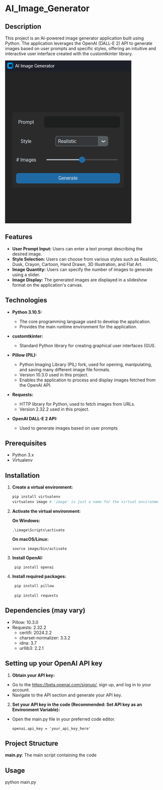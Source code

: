 # AI_Image_Generator

## Description
This project is an AI-powered image generator application built using Python. The application leverages the OpenAI (DALL-E 2) API to generate images based on user prompts and specific styles, offering an intuitive and interactive user interface created with the customtkinter library.

![Demo](https://github.com/nahili-ansha/AI_Image_Generator/blob/main/AI_Image.png
)

## Features
- **User Prompt Input:** Users can enter a text prompt describing the desired image.
- **Style Selection:** Users can choose from various styles such as Realistic, Dusk, Crayon, Cartoon, Hand Drawn, 3D Illustration, and Flat Art.
- **Image Quantity:** Users can specify the number of images to generate using a slider.
- **Image Display:** The generated images are displayed in a slideshow format on the application's canvas.

## Technologies

- **Python 3.10.5:**
  - The core programming language used to develop the application.
  - Provides the main runtime environment for the application.

- **customtkinter:**
  - Standard Python library for creating graphical user interfaces (GUI).

- **Pillow (PIL):**
  - Python Imaging Library (PIL) fork, used for opening, manipulating, and saving many different image file formats.
  - Version 10.3.0 used in this project.
  - Enables the application to process and display images fetched from the OpenAI API.

- **Requests:**
  - HTTP library for Python, used to fetch images from URLs.
  - Version 2.32.2 used in this project.

- **OpenAI DALL-E 2 API:**
  - Used to generate images based on user prompts

## Prerequisites
- Python 3.x
- Virtualenv

## Installation

1. **Create a virtual environment:**
   ```sh
   pip install virtualenv
   virtualenv image # 'image' is just a name for the virtual environment, you can choose any name
2. **Activate the virtual environment:**
   
     **On Windows:**
   
       .\image\Scripts\activate
   
     **On macOS/Linux:**
   
       source image/bin/activate

3. **Install OpenAI:**
   
        pip install openai

4. **Install required packages:**
   
        pip install pillow
        
        pip install requests

## Dependencies (may vary)
  - Pillow: 10.3.0
  - Requests: 2.32.2
     - certifi: 2024.2.2
     - charset-normalizer: 3.3.2
     - idna: 3.7
     - urllib3: 2.2.1
       
## Setting up your OpenAI API key

1. **Obtain your API key:**

  - Go to the https://beta.openai.com/signup/, sign up, and log in to your account.
  - Navigate to the API section and generate your API key.
    
2. **Set your API key in the code (Recommended: Set API key as an Environment Variable):**

  - Open the main.py file in your preferred code editor.
    
        openai.api_key = 'your_api_key_here'

## Project Structure
**main.py**: The main script containing the code

## Usage
python main.py

